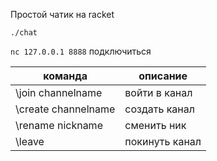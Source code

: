 
Простой чатик на racket

`./chat`

`nc 127.0.0.1 8888` подключиться

| команда | описание |
| ------  | ------ |
| \join channelname   | войти в канал |
| \create channelname | создать канал |
| \rename nickname | сменить ник |
| \leave | покинуть канал |

